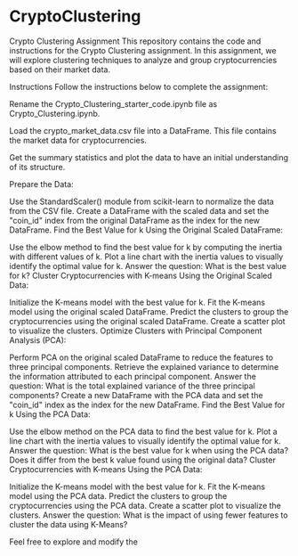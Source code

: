 # CryptoClustering

Crypto Clustering Assignment
This repository contains the code and instructions for the Crypto Clustering assignment. In this assignment, we will explore clustering techniques to analyze and group cryptocurrencies based on their market data.

Instructions
Follow the instructions below to complete the assignment:

Rename the Crypto_Clustering_starter_code.ipynb file as Crypto_Clustering.ipynb.

Load the crypto_market_data.csv file into a DataFrame. This file contains the market data for cryptocurrencies.

Get the summary statistics and plot the data to have an initial understanding of its structure.

Prepare the Data:

Use the StandardScaler() module from scikit-learn to normalize the data from the CSV file.
Create a DataFrame with the scaled data and set the "coin_id" index from the original DataFrame as the index for the new DataFrame.
Find the Best Value for k Using the Original Scaled DataFrame:

Use the elbow method to find the best value for k by computing the inertia with different values of k.
Plot a line chart with the inertia values to visually identify the optimal value for k.
Answer the question: What is the best value for k?
Cluster Cryptocurrencies with K-means Using the Original Scaled Data:

Initialize the K-means model with the best value for k.
Fit the K-means model using the original scaled DataFrame.
Predict the clusters to group the cryptocurrencies using the original scaled DataFrame.
Create a scatter plot to visualize the clusters.
Optimize Clusters with Principal Component Analysis (PCA):

Perform PCA on the original scaled DataFrame to reduce the features to three principal components.
Retrieve the explained variance to determine the information attributed to each principal component.
Answer the question: What is the total explained variance of the three principal components?
Create a new DataFrame with the PCA data and set the "coin_id" index as the index for the new DataFrame.
Find the Best Value for k Using the PCA Data:

Use the elbow method on the PCA data to find the best value for k.
Plot a line chart with the inertia values to visually identify the optimal value for k.
Answer the question: What is the best value for k when using the PCA data? Does it differ from the best k value found using the original data?
Cluster Cryptocurrencies with K-means Using the PCA Data:

Initialize the K-means model with the best value for k.
Fit the K-means model using the PCA data.
Predict the clusters to group the cryptocurrencies using the PCA data.
Create a scatter plot to visualize the clusters.
Answer the question: What is the impact of using fewer features to cluster the data using K-Means?

Feel free to explore and modify the
